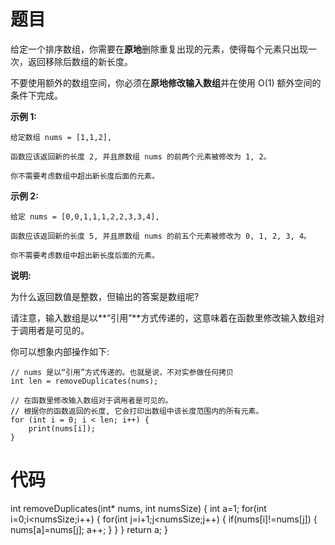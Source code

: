 # 题目

给定一个排序数组，你需要在**原地**删除重复出现的元素，使得每个元素只出现一次，返回移除后数组的新长度。

  

不要使用额外的数组空间，你必须在**原地修改输入数组**并在使用 O(1) 额外空间的条件下完成。

  

**示例 1:**

  

```
给定数组 nums = [1,1,2], 

函数应该返回新的长度 2, 并且原数组 nums 的前两个元素被修改为 1, 2。 

你不需要考虑数组中超出新长度后面的元素。
```

  

**示例 2:**

  

```
给定 nums = [0,0,1,1,1,2,2,3,3,4],

函数应该返回新的长度 5, 并且原数组 nums 的前五个元素被修改为 0, 1, 2, 3, 4。

你不需要考虑数组中超出新长度后面的元素。
```

  

**说明:**

  

为什么返回数值是整数，但输出的答案是数组呢?

  

请注意，输入数组是以**“引用”**方式传递的，这意味着在函数里修改输入数组对于调用者是可见的。

  

你可以想象内部操作如下:

  

```
// nums 是以“引用”方式传递的。也就是说，不对实参做任何拷贝
int len = removeDuplicates(nums);

// 在函数里修改输入数组对于调用者是可见的。
// 根据你的函数返回的长度, 它会打印出数组中该长度范围内的所有元素。
for (int i = 0; i < len; i++) {
    print(nums[i]);
}
```

# 代码

int removeDuplicates(int* nums, int numsSize) {
    int a=1;
    for(int i=0;i<numsSize;i++)
    {
        for(int j=i+1;j<numsSize;j++)
        {
            if(nums[i]!=nums[j])
            {
                nums[a]=nums[j];
                a++;
            }
        }
    }
    return a;
}



```


```